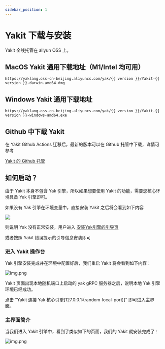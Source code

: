 ```yaml
---
sidebar_position: 1
---
```


# Yakit 下载与安装

Yakit 全线托管在 aliyun OSS 上。

## MacOS Yakit 通用下载地址（M1/Intel 均可用）

```
https://yaklang.oss-cn-beijing.aliyuncs.com/yak/{{ version }}/Yakit-{{ version }}-darwin-amd64.dmg
```

## Windows Yakit 通用下载地址

```
https://yaklang.oss-cn-beijing.aliyuncs.com/yak/{{ version }}/Yakit-{{ version }}-windows-amd64.exe
```

## Github 中下载 Yakit

在 Yakit Github Actions 迁移后，最新的版本可以在 Github 托管中下载，详情可参考

[Yakit 的 Github 托管](https://github.com/yaklang/yakit/releases)

## 如何启动？

由于 Yakit 本身不包含 Yak 引擎，所以如果想要使用 Yakit 的功能，需要您核心环境具备 Yak 引擎即可。

如果没有 Yak 引擎在环境变量中，直接安装 Yakit 之后将会看到如下内容

![](/img/products/yakit/yakit-miss-yak.jpg)

则说明 Yak 没有正常安装，用户进入 [安装Yak引擎的引导页](/docs/startup#安装最新的-yak-发行版)

或者按照 Yakit 错误提示的引导信息安装即可

### 进入 Yakit 操作台

Yak 引擎安装完成并在环境中配置好后，我们重启 Yakit 将会看到如下内容：

![img.png](/img/products/yakit/yakit-main-entry.png)

Yakit 页面出现本地随机端口上启动的 yak gRPC 服务器之后，说明本地 Yak 引擎环境已经成功。

点击 "Yakit 连接 Yak 核心引擎\[127.0.0.1:(random-local-port)\]" 即可进入主界面。

### 主界面简介

当我们进入 Yakit 引擎中，看到了类似如下的页面，我们的 Yakit 就安装完成了！

![img.png](/img/products/yakit/yakit-operator-main.png)

